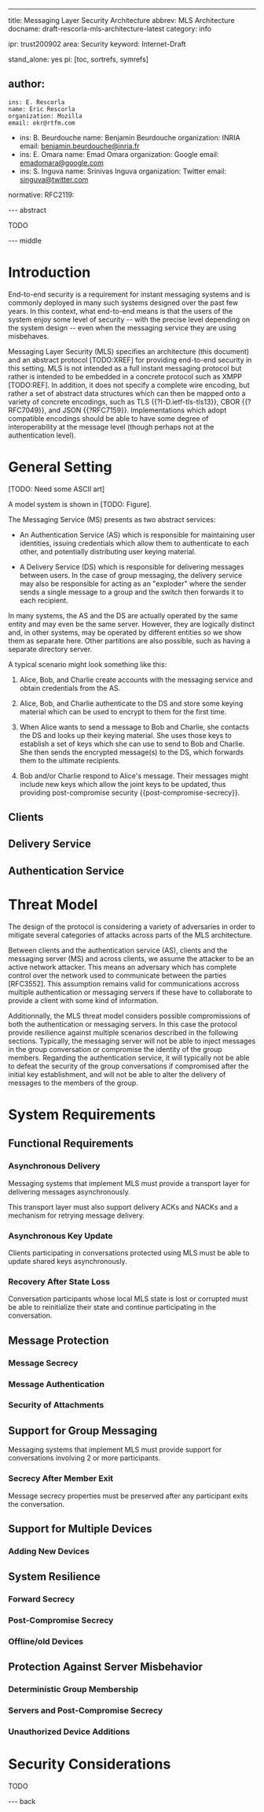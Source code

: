 ---
title: Messaging Layer Security Architecture
abbrev: MLS Architecture
docname: draft-rescorla-mls-architecture-latest
category: info

ipr: trust200902
area: Security
keyword: Internet-Draft

stand_alone: yes
pi: [toc, sortrefs, symrefs]

author:
 -
    ins: E. Rescorla
    name: Eric Rescorla
    organization: Mozilla
    email: ekr@rtfm.com
 -
    ins: B. Beurdouche
    name: Benjamin Beurdouche
    organization: INRIA
    email: benjamin.beurdouche@inria.fr
 -
    ins: E. Omara
    name: Emad Omara
    organization: Google
    email: emadomara@google.com
 -
    ins: S. Inguva
    name: Srinivas Inguva
    organization: Twitter
    email: singuva@twitter.com

normative:
  RFC2119:

--- abstract

TODO

--- middle

# Introduction

End-to-end security is a requirement for instant messaging systems
and is commonly deployed in many such systems designed over the past
few years. In this context, what end-to-end means is that the
users of the system enjoy some level of security -- with the precise
level depending on the system design -- even when the messaging
service they are using misbehaves.

Messaging Layer Security (MLS) specifies an architecture (this document)
and an abstract protocol [TODO:XREF] for providing end-to-end security
in this setting. MLS is not intended as a full instant messaging
protocol but rather is intended to be embedded in a concrete protocol
such as XMPP [TODO:REF]. In addition, it does not specify a complete
wire encoding, but rather a set of abstract data structures which
can then be mapped onto a variety of concrete encodings, such as
TLS {{?I-D.ietf-tls-tls13}}, CBOR {{?RFC7049}}, and JSON {{?RFC7159}}.
Implementations which adopt compatible encodings should be able to
have some degree of interoperability at the message level (though perhaps
not at the authentication level).


# General Setting

[TODO: Need some ASCII art]

A model system is shown in [TODO: Figure].

The Messaging Service (MS) presents as two abstract services:

- An Authentication Service (AS) which is responsible for maintaining
  user identities, issuing credentials which allow them to
  authenticate to each other, and potentially distributing
  user keying material.

- A Delivery Service (DS) which is responsible for delivering messages
  between users. In the case of group messaging, the delivery service
  may also be responsible for acting as an "exploder"
  where the sender sends a single message to a group and
  the switch then forwards it to each recipient.

In many systems, the AS and the DS are actually operated by the
same entity and may even be the same server. However, they
are logically distinct and, in other systems, may be operated
by different entities so we show them as separate here. Other
partitions are also possible, such as having a separate directory
server.

A typical scenario might look something like this:

1. Alice, Bob, and Charlie create accounts with the messaging
   service and obtain credentials from the AS.

1. Alice, Bob, and Charlie authenticate to the DS and store
   some keying material which can be used to encrypt to them
   for the first time.

1. When Alice wants to send a message to Bob and Charlie, she
   contacts the DS and looks up their keying material. She
   uses those keys to establish a set of keys which she can
   use to send to Bob and Charlie. She then sends the
   encrypted message(s) to the DS, which forwards them to
   the ultimate recipients.

1. Bob and/or Charlie respond to Alice's message. Their messages
   might include new keys which allow the joint keys to be updated,
   thus providing post-compromise security {{post-compromise-secrecy}}.

## Clients

## Delivery Service

## Authentication Service


# Threat Model

The design of the protocol is considering a variety of adversaries
in order to mitigate several categories of attacks across parts of
the MLS architecture.

Between clients and the authentication service (AS), clients and the
messaging server (MS) and across clients, we assume the attacker to be
an active network attacker. This means an adversary which has
complete control over the network used to communicate between the
parties [RFC3552].
This assumption remains valid for communications accross multiple
authentication or messaging servers if these have to collaborate
to provide a client with some kind of information.

Additionnally, the MLS threat model considers possible compromissions
of both the authentication or messaging servers. In this case
the protocol provide resilience against multiple scenarios described
in the following sections. Typically, the messaging server will not
be able to inject messages in the group conversation or compromise
the identity of the group members. Regarding the authentication service,
it will typically not be able to defeat the security of the
group conversations if compromised after the initial key establishment,
and will not be able to alter the delivery of messages to the members
of the group.


# System Requirements

## Functional Requirements

### Asynchronous Delivery

Messaging systems that implement MLS must provide a transport
layer for delivering messages asynchronously.

This transport layer must also support delivery ACKs and NACKs
and a mechanism for retrying message delivery.

### Asynchronous Key Update

Clients participating in conversations protected using MLS must
be able to update shared keys asynchronously.

### Recovery After State Loss

Conversation participants whose local MLS state is lost or corrupted
must be able to reinitialize their state and continue participating
in the conversation.

## Message Protection

### Message Secrecy

### Message Authentication

### Security of Attachments

## Support for Group Messaging

Messaging systems that implement MLS must provide support for
conversations involving 2 or more participants.

### Secrecy After Member Exit

Message secrecy properties must be preserved after any participant
exits the conversation.

## Support for Multiple Devices

### Adding New Devices

## System Resilience

### Forward Secrecy

###  Post-Compromise Secrecy

### Offline/old Devices

## Protection Against Server Misbehavior

### Deterministic Group Membership

### Servers and Post-Compromise Secrecy

### Unauthorized Device Additions


# Security Considerations

TODO

--- back
